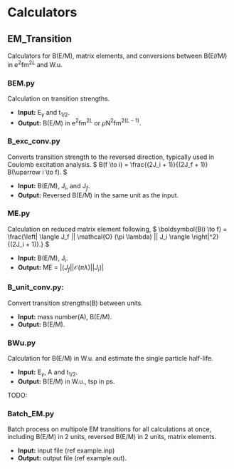 # Calculators

## EM_Transition
Calculators for B(E/M), matrix elements, and conversions between B(E$`l`$/M$`l`$) in e$`^2`$fm$`^{2L}`$ and W.u.

### BEM.py
Calculation on transition strengths.
- **Input:** E$`_{\gamma}`$ and t$`_{1/2}`$.
- **Output:** B(E/M) in e$`^2`$fm$`^{2L}`$ or $`\mu`$N$`^2`$fm$`^{2(L-1)}`$.

### B_exc_conv.py
Converts transition strength to the reversed direction, typically used in Coulomb excitation analysis.
$`
B(f \to i) = \frac{(2J_i + 1)}{(2J_f + 1)} B(\uparrow i \to f).
`$
- **Input:** B(E/M), J$`_i`$, and J$`_f`$.
- **Output:** Reversed B(E/M) in the same unit as the input.

### ME.py
Calculation on reduced matrix element following,
$`
\boldsymbol{B(i \to f) = \frac{\left| \langle J_f || \mathcal{O} (\pi \lambda) || J_i \rangle \right|^2}{(2J_i + 1)}.}
`$
- **Input:** B(E/M), J$`_i`$.
- **Output:** ME = $`\left| \langle J_f || \mathcal{O} (\pi \lambda) || J_i \rangle \right|`$

### B_unit_conv.py:
Convert transition strengths(B) between units.
- **Input:** mass number(A), B(E/M).
- **Output:**  B(E/M).

### BWu.py
Calculation for B(E/M) in W.u. and estimate the single particle half-life.
- **Input:** E$`_{\gamma}`$, A and t$`_{1/2}`$.
- **Output:** B(E/M) in W.u., tsp in ps. 

TODO:
### Batch_EM.py
Batch process on multipole EM transitions for all calculations at once, including B(E/M) in 2 units, reversed B(E/M) in 2 units, matrix elements.
- **Input:** input file (ref example.inp)
- **Output:** output file (ref example.out).
